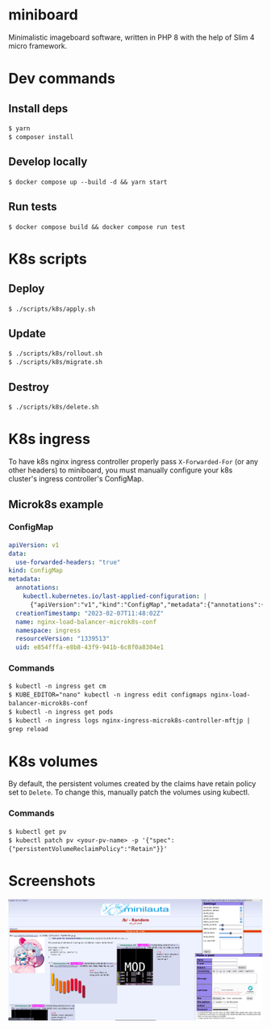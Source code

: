 # miniboard

Minimalistic imageboard software, written in PHP 8 with the help of Slim 4 micro framework.

# Dev commands

## Install deps
`$ yarn`  
`$ composer install`

## Develop locally
`$ docker compose up --build -d && yarn start`

## Run tests
`$ docker compose build && docker compose run test`

# K8s scripts

## Deploy
`$ ./scripts/k8s/apply.sh`

## Update
`$ ./scripts/k8s/rollout.sh`  
`$ ./scripts/k8s/migrate.sh`

## Destroy
`$ ./scripts/k8s/delete.sh`

# K8s ingress

To have k8s nginx ingress controller properly pass `X-Forwarded-For` (or any other headers) to miniboard, you must manually configure your k8s cluster's ingress controller's ConfigMap.

## Microk8s example

### ConfigMap
```yaml
apiVersion: v1
data:
  use-forwarded-headers: "true"
kind: ConfigMap
metadata:
  annotations:
    kubectl.kubernetes.io/last-applied-configuration: |
      {"apiVersion":"v1","kind":"ConfigMap","metadata":{"annotations":{},"name":"nginx-load-balancer-microk8s-conf","namespace":"ingress"}}
  creationTimestamp: "2023-02-07T11:48:02Z"
  name: nginx-load-balancer-microk8s-conf
  namespace: ingress
  resourceVersion: "1339513"
  uid: e854fffa-e8b8-43f9-941b-6c8f0a8304e1
```

### Commands
`$ kubectl -n ingress get cm`  
`$ KUBE_EDITOR="nano" kubectl -n ingress edit configmaps nginx-load-balancer-microk8s-conf`  
`$ kubectl -n ingress get pods`  
`$ kubectl -n ingress logs nginx-ingress-microk8s-controller-mftjp | grep reload`  

# K8s volumes

By default, the persistent volumes created by the claims have retain policy set to `Delete`. To change this, manually patch the volumes using kubectl.

### Commands

`$ kubectl get pv`  
`$ kubectl patch pv <your-pv-name> -p '{"spec":{"persistentVolumeReclaimPolicy":"Retain"}}'`  

# Screenshots

![Example screenshot](/.docs/screenshot.png "Example screenshot")
